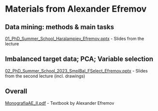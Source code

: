 # Materials from Alexander Efremov  

## Data mining: methods & main tasks
[01_PhD_Summer_School_Haralampiev_Efremov.pptx](01_PhD_Summer_School_Haralampiev_Efremov.pptx) - Slides from the lecture  

## Imbalanced target data; PCA; Variable selection  
[02_PhD_Summer_School_2023_SmplBal_FSelect_Efremov.pptx](02_PhD_Summer_School_2023_SmplBal_FSelect_Efremov.pptx) - Slides from the second lecture (incl. drawings)  

## Overall
[MonografiaAE_II.pdf](MonografiaAE_II.pdf) - Textbook by Alexander Efremov  
